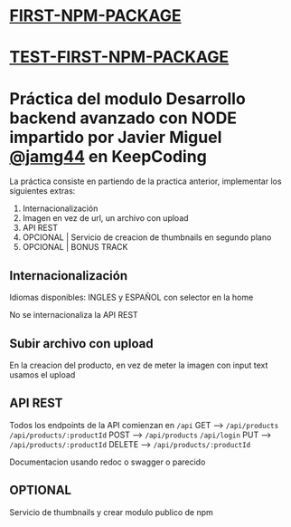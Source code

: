 # [FIRST-NPM-PACKAGE](https://github.com/codesthenos/FIRST-NPM-PACKAGE)

# [TEST-FIRST-NPM-PACKAGE](https://github.com/codesthenos/TEST-FIRST-NPM-PACKAGE)

# Práctica del modulo Desarrollo backend avanzado con NODE impartido por Javier Miguel [**@jamg44**](https://github.com/jamg44) en KeepCoding

La práctica consiste en partiendo de la practica anterior, implementar los siguientes extras:

1. Internacionalización
2. Imagen en vez de url, un archivo con upload
3. API REST
4. OPCIONAL | Servicio de creacion de thumbnails en segundo plano
5. OPCIONAL | BONUS TRACK

## Internacionalización

Idiomas disponibles: INGLES y ESPAÑOL con selector en la home

No se internacionaliza la API REST

## Subir archivo con upload

En la creacion del producto, en vez de meter la imagen con input text usamos el upload

## API REST

Todos los endpoints de la API comienzan en `/api`
GET --> `/api/products` `/api/products/:productId`
POST --> `/api/products` `/api/login`
PUT --> `/api/products/:productId`
DELETE --> `/api/products/:productId`

Documentacion usando redoc o swagger o parecido

## OPTIONAL

Servicio de thumbnails y crear modulo publico de npm
